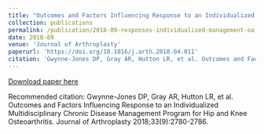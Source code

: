 ```yaml
---
title: "Outcomes and Factors Influencing Response to an Individualized Multidisciplinary Chronic Disease Management Program for Hip and Knee Osteoarthritis"
collection: publications
permalink: /publication/2018-09-responses-individualised-management-oa
date: 2018-09
venue: 'Journal of Arthroplasty'
paperurl: 'https://doi.org/10.1016/j.arth.2018.04.011'
citation: 'Gwynne-Jones DP, Gray AR, Hutton LR, et al. Outcomes and Factors Influencing Response to an Individualized Multidisciplinary Chronic Disease Management Program for Hip and Knee Osteoarthritis. Journal of Arthroplasty 2018;33(9):2780-2786.'
---
```


<a href='https://doi.org/10.1016/j.arth.2018.04.011'>Download paper here</a>

Recommended citation: Gwynne-Jones DP, Gray AR, Hutton LR, et al. Outcomes and Factors Influencing Response to an Individualized Multidisciplinary Chronic Disease Management Program for Hip and Knee Osteoarthritis. Journal of Arthroplasty 2018;33(9):2780-2786.